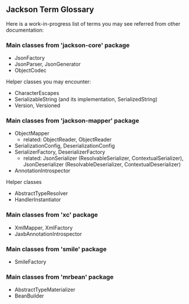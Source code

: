 ## Jackson Term Glossary

Here is a work-in-progress list of terms you may see referred from other documentation:

### Main classes from 'jackson-core' package

 * JsonFactory
 * JsonParser, JsonGenerator
 * ObjectCodec

Helper classes you may encounter:

 * CharacterEscapes
 * SerializableString (and its implementation, SerializedString)
 * Version, Versioned

### Main classes from 'jackson-mapper' package

 * ObjectMapper
    * related: ObjectReader, ObjectReader
 * SerializationConfig, DeserializationConfig
 * SerializerFactory, DeserializerFactory
    * related: JsonSerializer (ResolvableSerializer, ContextualSerializer), JsonDeserializer (ResolvableDeserializer, ContextualDeserializer)
 * AnnotationIntrospector

Helper classes

 * AbstractTypeResolver
 * HandlerInstantiator

### Main classes from 'xc' package

 * XmlMapper, XmlFactory
 * JaxbAnnotationIntrospector

### Main classes from 'smile' package 

 * SmileFactory

### Main classes from 'mrbean' package 

 * AbstractTypeMaterializer
 * BeanBuilder
